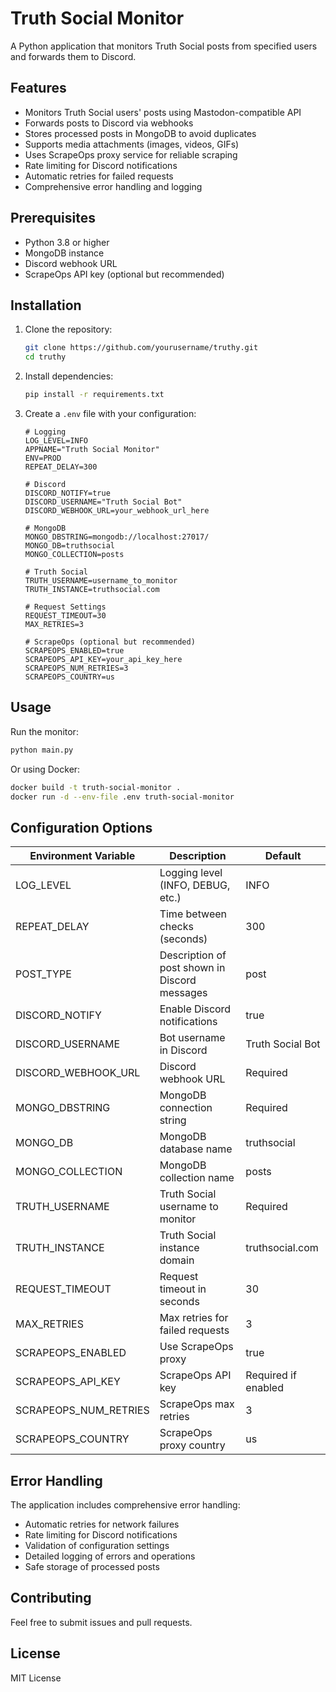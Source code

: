 # Truth Social Monitor

A Python application that monitors Truth Social posts from specified users and forwards them to Discord.

## Features

- Monitors Truth Social users' posts using Mastodon-compatible API
- Forwards posts to Discord via webhooks
- Stores processed posts in MongoDB to avoid duplicates
- Supports media attachments (images, videos, GIFs)
- Uses ScrapeOps proxy service for reliable scraping
- Rate limiting for Discord notifications
- Automatic retries for failed requests
- Comprehensive error handling and logging

## Prerequisites

- Python 3.8 or higher
- MongoDB instance
- Discord webhook URL
- ScrapeOps API key (optional but recommended)

## Installation

1. Clone the repository:
   ```bash
   git clone https://github.com/yourusername/truthy.git
   cd truthy
   ```

2. Install dependencies:
   ```bash
   pip install -r requirements.txt
   ```

3. Create a `.env` file with your configuration:
   ```env
   # Logging
   LOG_LEVEL=INFO
   APPNAME="Truth Social Monitor"
   ENV=PROD
   REPEAT_DELAY=300

   # Discord
   DISCORD_NOTIFY=true
   DISCORD_USERNAME="Truth Social Bot"
   DISCORD_WEBHOOK_URL=your_webhook_url_here

   # MongoDB
   MONGO_DBSTRING=mongodb://localhost:27017/
   MONGO_DB=truthsocial
   MONGO_COLLECTION=posts

   # Truth Social
   TRUTH_USERNAME=username_to_monitor
   TRUTH_INSTANCE=truthsocial.com

   # Request Settings
   REQUEST_TIMEOUT=30
   MAX_RETRIES=3

   # ScrapeOps (optional but recommended)
   SCRAPEOPS_ENABLED=true
   SCRAPEOPS_API_KEY=your_api_key_here
   SCRAPEOPS_NUM_RETRIES=3
   SCRAPEOPS_COUNTRY=us
   ```

## Usage

Run the monitor:
```bash
python main.py
```

Or using Docker:
```bash
docker build -t truth-social-monitor .
docker run -d --env-file .env truth-social-monitor
```

## Configuration Options

| Environment Variable | Description | Default |
|---------------------|-------------|---------|
| LOG_LEVEL | Logging level (INFO, DEBUG, etc.) | INFO |
| REPEAT_DELAY | Time between checks (seconds) | 300 |
| POST_TYPE | Description of post shown in Discord messages | post |
| DISCORD_NOTIFY | Enable Discord notifications | true |
| DISCORD_USERNAME | Bot username in Discord | Truth Social Bot |
| DISCORD_WEBHOOK_URL | Discord webhook URL | Required |
| MONGO_DBSTRING | MongoDB connection string | Required |
| MONGO_DB | MongoDB database name | truthsocial |
| MONGO_COLLECTION | MongoDB collection name | posts |
| TRUTH_USERNAME | Truth Social username to monitor | Required |
| TRUTH_INSTANCE | Truth Social instance domain | truthsocial.com |
| REQUEST_TIMEOUT | Request timeout in seconds | 30 |
| MAX_RETRIES | Max retries for failed requests | 3 |
| SCRAPEOPS_ENABLED | Use ScrapeOps proxy | true |
| SCRAPEOPS_API_KEY | ScrapeOps API key | Required if enabled |
| SCRAPEOPS_NUM_RETRIES | ScrapeOps max retries | 3 |
| SCRAPEOPS_COUNTRY | ScrapeOps proxy country | us |

## Error Handling

The application includes comprehensive error handling:
- Automatic retries for network failures
- Rate limiting for Discord notifications
- Validation of configuration settings
- Detailed logging of errors and operations
- Safe storage of processed posts

## Contributing

Feel free to submit issues and pull requests.

## License

MIT License
